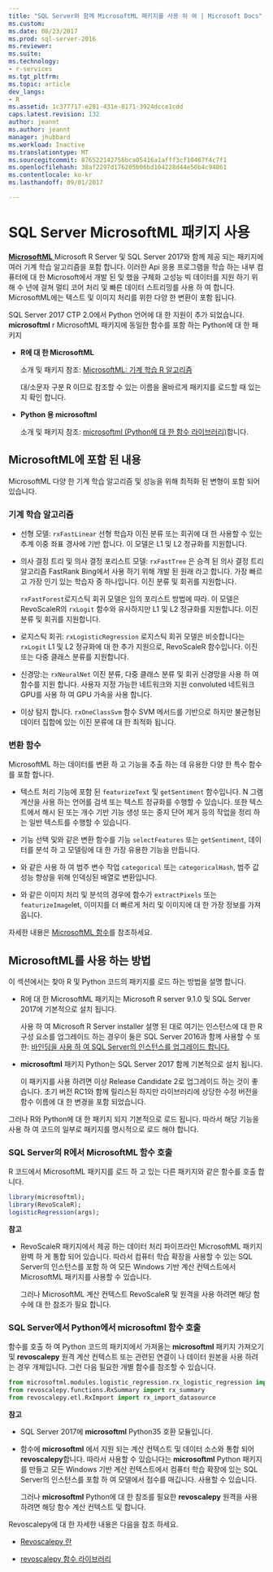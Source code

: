```yaml
---
title: "SQL Server와 함께 MicrosoftML 패키지를 사용 하 여 | Microsoft Docs"
ms.custom: 
ms.date: 08/23/2017
ms.prod: sql-server-2016
ms.reviewer: 
ms.suite: 
ms.technology:
- r-services
ms.tgt_pltfrm: 
ms.topic: article
dev_langs:
- R
ms.assetid: 1c377717-e281-431e-8171-3924dcce1cdd
caps.latest.revision: 132
author: jeannt
ms.author: jeannt
manager: jhubbard
ms.workload: Inactive
ms.translationtype: MT
ms.sourcegitcommit: 876522142756bca05416a1afff3cf10467f4c7f1
ms.openlocfilehash: 38af2297d176205b06bd104228d44e50b4c94861
ms.contentlocale: ko-kr
ms.lasthandoff: 09/01/2017

---
```

# <a name="using-the-microsoftml-package-with-sql-server"></a>SQL Server MicrosoftML 패키지 사용

[ **MicrosoftML** ](https://msdn.microsoft.com/microsoft-r/microsoftml-introduction) Microsoft R Server 및 SQL Server 2017와 함께 제공 되는 패키지에 여러 기계 학습 알고리즘을 포함 합니다. 이러한 Api 응용 프로그램을 학습 하는 내부 컴퓨터에 대 한 Microsoft에서 개발 된 및 했을 구체화 고성능 빅 데이터를 지원 하기 위해 수 년에 걸쳐 멀티 코어 처리 및 빠른 데이터 스트리밍를 사용 하 여 합니다. MicrosoftML에는 텍스트 및 이미지 처리를 위한 다양 한 변환이 포함 됩니다.

SQL Server 2017 CTP 2.0에서 Python 언어에 대 한 지원이 추가 되었습니다. **microsoftml** r MicrosoftML 패키지에 동일한 함수를 포함 하는 Python에 대 한 패키지 

+ **R에 대 한 MicrosoftML**

    소개 및 패키지 참조: [MicrosoftML: 기계 학습 R 알고리즘](https://docs.microsoft.com/en-us/r-server/r-reference/microsoftml/microsoftml-package)

    대/소문자 구분 R 이므로 참조할 수 있는 이름을 올바르게 패키지를 로드할 때 있는지 확인 합니다.

+ **Python 용 microsoftml**

    소개 및 패키지 참조: [microsoftml (Python에 대 한 함수 라이브러리)](https://docs.microsoft.com/r-server/python-reference/microsoftml/microsoftml-package)합니다. 

## <a name="whats-in-microsoftml"></a>MicrosoftML에 포함 된 내용

MicrosoftML 다양 한 기계 학습 알고리즘 및 성능을 위해 최적화 된 변형이 포함 되어 있습니다.

### <a name="machine-learning-algorithms"></a>기계 학습 알고리즘

-  선형 모델: `rxFastLinear` 선형 학습자 이진 분류 또는 회귀에 대 한 사용할 수 있는 추계 이중 좌표 경사에 기반 합니다. 이 모델은 L1 및 L2 정규화를 지원합니다.

- 의사 결정 트리 및 의사 결정 포리스트 모델: `rxFastTree` 은 승격 된 의사 결정 트리 알고리즘 FastRank Bing에서 사용 하기 위해 개발 된 원래 라고 합니다. 가장 빠르고 가장 인기 있는 학습자 중 하나입니다. 이진 분류 및 회귀를 지원합니다.

  `rxFastForest`로지스틱 회귀 모델은 임의 포리스트 방법에 따라. 이 모델은 RevoScaleR의 `rxLogit` 함수와 유사하지만 L1 및 L2 정규화를 지원합니다. 이진 분류 및 회귀를 지원합니다.

- 로지스틱 회귀: `rxLogisticRegression` 로지스틱 회귀 모델은 비슷합니다는 `rxLogit` L1 및 L2 정규화에 대 한 추가 지원으로, RevoScaleR 함수입니다. 이진 또는 다중 클래스 분류를 지원합니다.

- 신경망:는 `rxNeuralNet` 이진 분류, 다중 클래스 분류 및 회귀 신경망을 사용 하 여 함수를 지원 합니다. 사용자 지정 가능한 네트워크와 지원 convoluted 네트워크 GPU를 사용 하 여 GPU 가속을 사용 합니다.

- 이상 탐지 합니다.  `rxOneClassSvm` 함수 SVM 메서드를 기반으로 하지만 불균형된 데이터 집합에 있는 이진 분류에 대 한 최적화 됩니다.

### <a name="transformation-functions"></a>변환 함수

MicrosoftML 하는 데이터를 변환 하 고 기능을 추출 하는 데 유용한 다양 한 특수 함수를 포함 합니다.

- 텍스트 처리 기능에 포함 된 `featurizeText` 및 `getSentiment` 함수입니다. N 그램 계산을 사용 하는 언어를 검색 또는 텍스트 정규화를 수행할 수 있습니다. 또한 텍스트에서 해시 된 또는 개수 기반 기능 생성 또는 중지 단어 제거 등의 작업을 정리 하는 일반 텍스트를 수행할 수 있습니다.

- 기능 선택 및와 같은 변환 함수를 기능 `selectFeatures` 또는 `getSentiment`, 데이터를 분석 하 고 모델링에 대 한 가장 유용한 기능을 만듭니다.

- 와 같은 사용 하 여 범주 변수 작업 `categorical` 또는 `categoricalHash`, 범주 값 성능 향상을 위해 인덱싱된 배열로 변환입니다.

- 와 같은 이미지 처리 및 분석의 경우에 함수가 `extractPixels` 또는 `featurizeImage`let, 이미지를 더 빠르게 처리 및 이미지에 대 한 가장 정보를 가져옵니다.

자세한 내용은 [MicrosoftML 함수](https://msdn.microsoft.com/microsoft-r/microsoftml/microsoftml)를 참조하세요.

## <a name="how-to-use-microsoftml"></a>MicrosoftML를 사용 하는 방법

이 섹션에서는 찾아 R 및 Python 코드의 패키지를 로드 하는 방법을 설명 합니다.

+ R에 대 한 MicrosoftML 패키지는 Microsoft R server 9.1.0 및 SQL Server 2017에 기본적으로 설치 됩니다.

    사용 하 여 Microsoft R Server installer 설명 된 대로 여기는 인스턴스에 대 한 R 구성 요소를 업그레이드 하는 경우이 둘은 SQL Server 2016과 함께 사용할 수 또한: [바인딩을 사용 하 여 SQL Server의 인스턴스를 업그레이드 합니다.](r/use-sqlbindr-exe-to-upgrade-an-instance-of-sql-server.md)

+ **microsoftml** 패키지 Python는 SQL Server 2017 함께 기본적으로 설치 됩니다. 

   이 패키지를 사용 하려면 이상 Release Candidate 2로 업그레이드 하는 것이 좋습니다. 초기 버전 RC1와 함께 릴리스된 하지만 라이브러리에 상당한 수정 버전을 함수 이름에 대 한 변경을 포함 되었습니다. 

그러나 R와 Python에 대 한 패키지 되지 기본적으로 로드 됩니다. 따라서 해당 기능을 사용 하 여 코드의 일부로 패키지를 명시적으로 로드 해야 합니다.

### <a name="calling-microsoftml-functions-from-r-in-sql-server"></a>SQL Server의 R에서 MicrosoftML 함수 호출

R 코드에서 MicrosoftML 패키지를 로드 하 고 있는 다른 패키지와 같은 함수를 호출 합니다.

```R
library(microsoftml);
library(RevoScaleR);
logisticRegression(args);
```

**참고**

+ RevoScaleR 패키지에서 제공 하는 데이터 처리 파이프라인 MicrosoftML 패키지 완벽 하 게 통합 되어 있습니다. 따라서 컴퓨터 학습 확장을 사용할 수 있는 SQL Server의 인스턴스를 포함 하 여 모든 Windows 기반 계산 컨텍스트에서 MicrosoftML 패키지를 사용할 수 있습니다.

    그러나 MicrosoftML 계산 컨텍스트 RevoScaleR 및 원격을 사용 하려면 해당 함수에 대 한 참조가 필요 합니다.

### <a name="calling-microsoftml-functions-from-python-in-sql-server"></a>SQL Server에서 Python에서 microsoftml 함수 호출

함수를 호출 하 여 Python 코드의 패키지에서 가져올는 **microsoftml** 패키지 가져오기 및 **revoscalepy** 원격 계산 컨텍스트 또는 관련된 연결이 나 데이터 원본을 사용 하려는 경우 개체입니다. 그런 다음 필요한 개별 함수를 참조할 수 있습니다.

```Python
from microsoftml.modules.logistic_regression.rx_logistic_regression import rx_logistic_regression
from revoscalepy.functions.RxSummary import rx_summary
from revoscalepy.etl.RxImport import rx_import_datasource
```

**참고**

+ SQL Server 2017에 **microsoftml** Python35 호환 모듈입니다. 

+ 함수에 **microsoftml** 에서 지원 되는 계산 컨텍스트 및 데이터 소스와 통합 되어 **revoscalepy**합니다. 따라서 사용할 수 있습니다는 **microsoftml** Python 패키지를 만들고 모든 Windows 기반 계산 컨텍스트에서 컴퓨터 학습 확장에 있는 SQL Server의 인스턴스를 포함 하 여 모델에서 점수를 매깁니다. 사용할 수 있습니다.

    그러나 **microsoftml** Python에 대 한 참조를 필요한 **revoscalepy** 원격을 사용 하려면 해당 함수 계산 컨텍스트 및 합니다.

Revoscalepy에 대 한 자세한 내용은 다음을 참조 하세요.

+ [Revoscalepy 란](python/what-is-revoscalepy.md)

+ [revoscalepy 함수 라이브러리](https://docs.microsoft.com/en-us/r-server/python-reference/revoscalepy/revoscalepy-package) 


